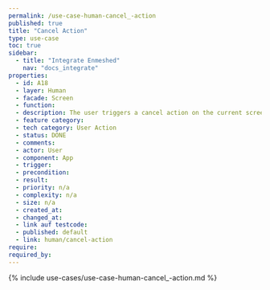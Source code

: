```yaml
---
permalink: /use-case-human-cancel_-action
published: true
title: "Cancel Action"
type: use-case
toc: true
sidebar:
  - title: "Integrate Enmeshed"
    nav: "docs_integrate"
properties:
  - id: A18
  - layer: Human
  - facade: Screen
  - function:
  - description: The user triggers a cancel action on the current screen, e.g. to postpone a decision. There should be a show/navigation use case before using this use case (to define the screen).
  - feature category:
  - tech category: User Action
  - status: DONE
  - comments:
  - actor: User
  - component: App
  - trigger:
  - precondition:
  - result:
  - priority: n/a
  - complexity: n/a
  - size: n/a
  - created_at:
  - changed_at:
  - link auf testcode:
  - published: default
  - link: human/cancel-action
require:
required_by:
---
```


{% include use-cases/use-case-human-cancel_-action.md %}
